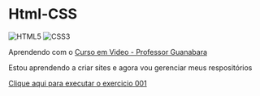 # Html-CSS
![HTML5](https://img.shields.io/badge/html5-%23E34F26.svg?style=for-the-badge&logo=html5&logoColor=white) ![CSS3](https://img.shields.io/badge/css3-%231572B6.svg?style=for-the-badge&logo=css3&logoColor=white) 

 <p>Aprendendo com o <a href="https://www.cursoemvideo.com/">Curso em Video - Professor Guanabara</a> <br></p>

 <p>Estou aprendendo a criar sites e agora vou gerenciar meus respositórios</p>

 <a href="https://leofront-end.github.io/Html-CSS/Exercicios/ex001/index.html">Clique aqui para executar o exercicio 001</a>
